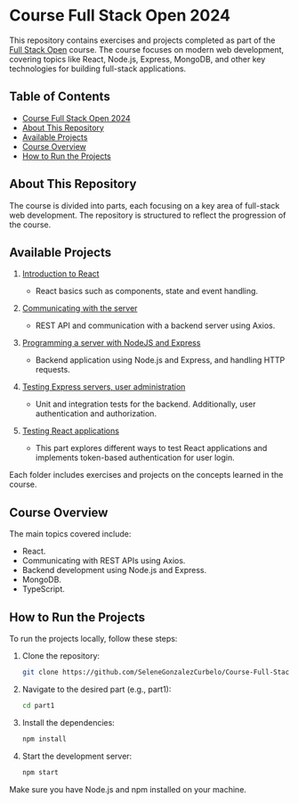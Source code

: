 # Course Full Stack Open 2024

This repository contains exercises and projects completed as part of the [Full Stack Open](https://fullstackopen.com/en/) course. The course focuses on modern web development, covering topics like React, Node.js, Express, MongoDB, and other key technologies for building full-stack applications.

## Table of Contents

- [Course Full Stack Open 2024](#course-full-stack-open-2024)
- [About This Repository](#about-this-repository)
- [Available Projects](#available-projects)
- [Course Overview](#course-overview)
- [How to Run the Projects](#how-to-run-the-projects)

## About This Repository

The course is divided into parts, each focusing on a key area of full-stack web development. The repository is structured to reflect the progression of the course.

## Available Projects

1. [Introduction to React](./part1)  
    - React basics such as components, state and event handling.

2. [Communicating with the server](./part2)
    - REST API and communication with a backend server using Axios.

3. [Programming a server with NodeJS and Express](./part3) 
    - Backend application using Node.js and Express, and handling HTTP requests.

4. [Testing Express servers, user administration](./part4/)
    - Unit and integration tests for the backend. Additionally, user authentication and authorization.

5. [Testing React applications](./part5/)
    - This part explores different ways to test React applications and implements token-based authentication for user login.
 
Each folder includes exercises and projects on the concepts learned in the course.

## Course Overview

The main topics covered include:

- React.
- Communicating with REST APIs using Axios.
-  Backend development using Node.js and Express.
- MongoDB.
- TypeScript.

## How to Run the Projects

To run the projects locally, follow these steps:

1. Clone the repository:
   ```bash
   git clone https://github.com/SeleneGonzalezCurbelo/Course-Full-Stack-Open.git
2. Navigate to the desired part (e.g., part1):
    ```bash
    cd part1
3. Install the dependencies:
    ```bash
    npm install
4. Start the development server:
    ```bash
    npm start
Make sure you have Node.js and npm installed on your machine.


